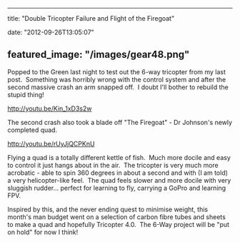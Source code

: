 
---
title: "Double Tricopter Failure and Flight of the Firegoat"

date: "2012-09-26T13:05:07"

featured_image: "/images/gear48.png"
---


Popped to the Green last night to test out the 6-way tricopter from my last post.  Something was horribly wrong with the control system and after the second massive crash an arm snapped off.  I doubt I'll bother to rebuild the stupid thing!

http://youtu.be/Kin_1xD3s2w

The second crash also took a blade off "The Firegoat" - Dr Johnson's newly completed quad.

http://youtu.be/rUyJjQCPKnU

Flying a quad is a totally different kettle of fish.  Much more docile and easy to control it just hangs about in the air.  The tricopter is very much more acrobatic - able to spin 360 degrees in about a second and with (I am told) a very helicopter-like feel.  The quad feels slower and more docile with very sluggish rudder... perfect for learning to fly, carrying a GoPro and learning FPV.

Inspired by this, and the never ending quest to minimise weight, this month's man budget went on a selection of carbon fibre tubes and sheets to make a quad and hopefully Tricopter 4.0.  The 6-Way project will be "put on hold" for now I think!